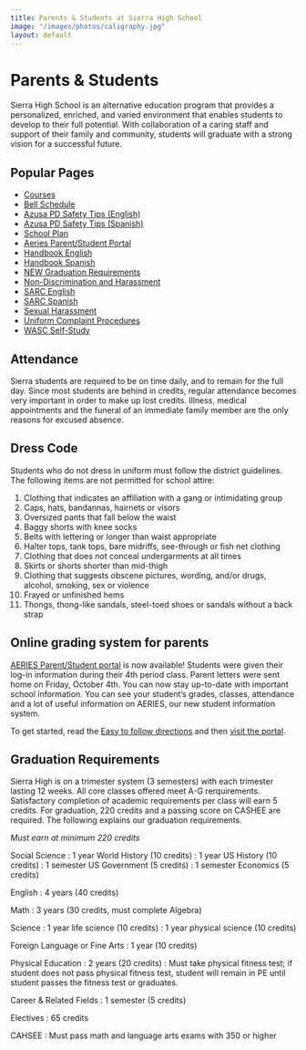 ```yaml
---
title: Parents & Students at Sierra High School
image: "/images/photos/caligraphy.jpg"
layout: default
---
```


# Parents & Students

Sierra High School is an alternative education program that provides a personalized, enriched, and varied environment that enables students to develop to their full potential. With collaboration of a caring staff and support of their family and community, students will graduate with a strong vision for a successful future.

## Popular Pages

* [Courses](/academics/)
* [Bell Schedule](/schedule/)
* [Azusa PD Safety Tips (English)](http://shs-ausd-ca.schoolloop.com/file/1301752510678/1323005745930/83889132856240649.pdf)
* [Azusa PD Safety Tips (Spanish)](http://shs-ausd-ca.schoolloop.com/file/1301752510678/1323005745930/3262596508675599404.pdf)
* [School Plan](http://shs-ausd-ca.schoolloop.com/file/1301752511314/1312696999544/4570842327717809203.pdf)
* [Aeries Parent/Student Portal](http://azusa.org/portal/)
* [Handbook English](http://shs-ausd-ca.schoolloop.com/file/1301752510678/1312696999544/7703176078546006498.pdf)
* [Handbook Spanish](http://shs-ausd-ca.schoolloop.com/file/1301752510678/1312696999544/4503491334434827765.pdf)
* [NEW Graduation Requirements](http://shs-ausd-ca.schoolloop.com/file/1301752510678/1312696999544/7438316866353557339.pdf)
* [Non-Discrimination and Harassment](http://www.gamutonline.net/district/azusa/displayPolicy/560705/index.html)
* [SARC English](http://shs-ausd-ca.schoolloop.com/file/1301752510678/1312696999544/8398267011084895868.pdf)
* [SARC Spanish](http://shs-ausd-ca.schoolloop.com/file/1301752510678/1312696999544/8880788251379766898.pdf)
* [Sexual Harassment](http://www.gamutonline.net/district/azusa/displayPolicy/560708/index.html)
* [Uniform Complaint Procedures](http://www.gamutonline.net/district/azusa/displayPolicy/491099/index.html)
* [WASC Self-Study](http://shs-ausd-ca.schoolloop.com/file/1301752510678/685205264068010517.pdf)

## Attendance

Sierra students are required to be on time daily, and to remain for the full day. Since most students are behind in credits, regular attendance becomes very important in order to make up lost credits. Illness, medical appointments and the funeral of an immediate family member are the only reasons for excused absence.

## Dress Code

Students who do not dress in uniform must follow the district guidelines. The following items are not permitted for school attire:

1.  Clothing that indicates an affiliation with a gang or intimidating group
2.  Caps, hats, bandannas, hairnets or visors
3.  Oversized pants that fall below the waist
4.  Baggy shorts with knee socks
5.  Belts with lettering or longer than waist appropriate
6.  Halter tops, tank tops, bare midriffs, see-through or fish net clothing
7.  Clothing that does not conceal undergarments at all times
8.  Skirts or shorts shorter than mid-thigh
9.  Clothing that suggests obscene pictures, wording, and/or drugs, alcohol, smoking, sex or violence
10.  Frayed or unfinished hems
11.  Thongs, thong-like sandals, steel-toed shoes or sandals without a back strap

## Online grading system for parents

[AERIES Parent/Student portal](http://www.azusa.org/portal/) is now available! Students were given their log-in information during their 4th period class. Parent letters were sent home on Friday, October 4th. You can now stay up-to-date with important school information. You can see your student’s grades, classes, attendance and a lot of useful information on AERIES, our new student information system.

To get started, read the [Easy to follow directions](http://www.azusa.org/MIS/AeriesHelp/StudentAndParentPortalGuide.pdf) and then [visit the portal](http://www.azusa.org/portal/).

## Graduation Requirements

Sierra High is on a trimester system (3 semesters) with each trimester lasting 12 weeks. All core classes offered meet A-G rerquirements. Satisfactory completion of academic requirements per class will earn 5 credits. For graduation, 220 credits and a passing score on CASHEE are required. The following explains our graduation requirements.

*Must earn at minimum 220 credits*

Social Science
: 1 year World History (10 credits)
: 1 year US History (10 credits)
: 1 semester US Government (5 credits)
: 1 semester Economics (5 credits)

English
: 4 years (40 credits)

Math
: 3 years (30 credits, must complete Algebra)

Science
: 1 year life science (10 credits)
: 1 year physical science (10 credits)

Foreign Language or Fine Arts
: 1 year (10 credits)

Physical Education
: 2 years (20 credits)
: Must take physical fitness test; if student does not pass physical fitness test, student will remain in PE until student passes the fitness test or graduates.

Career & Related Fields
: 1 semester (5 credits)

Electives
: 65 credits

CAHSEE
: Must pass math and language arts exams with 350 or higher
